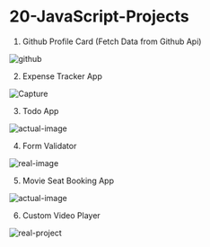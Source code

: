 # 20-JavaScript-Projects

1) Github Profile Card (Fetch Data from Github Api)

![github](https://user-images.githubusercontent.com/48328091/108664643-fb2ffb00-74f4-11eb-80f9-a309e5676f80.JPG)

2) Expense Tracker App

![Capture](https://user-images.githubusercontent.com/48328091/109988236-2999ab80-7d29-11eb-9f24-be8c7349379e.JPG)

3) Todo App

![actual-image](https://user-images.githubusercontent.com/48328091/107970520-0950b980-6fd3-11eb-8cef-6b4cfb5fb6ca.JPG)

4) Form Validator

![real-image](https://user-images.githubusercontent.com/48328091/107970580-1e2d4d00-6fd3-11eb-8237-38766430977d.JPG)

5) Movie Seat Booking App

![actual-image](https://user-images.githubusercontent.com/48328091/107970623-2dac9600-6fd3-11eb-8dd5-59e395d6e9fe.JPG)

6) Custom Video Player

![real-project](https://user-images.githubusercontent.com/48328091/107970680-3e5d0c00-6fd3-11eb-8f74-d32801c9bab9.JPG)

